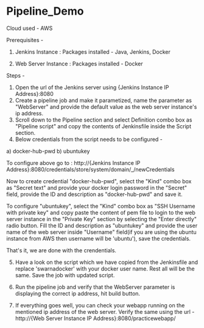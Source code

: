 # Pipeline_Demo
Cloud used - AWS

Prerequisites - 
1. Jenkins Instance : 
Packages installed - Java, Jenkins, Docker

2. Web Server Instance :
Packages installed - Docker  

 Steps - 

1. Open the url of the Jenkins server using {Jenkins Instance IP Address}:8080
2. Create a pipeline job and make it parametized, name the parameter as "WebServer" and provide the default value as the web server instance's ip address.
3. Scroll down to the Pipeline section and select Definition combo box as "Pipeline script"
and copy the contents of Jenkinsfile inside the Script section.
4. Below credentials from the script needs to be configured -  

a) docker-hub-pwd
b) ubuntukey

To configure above go to : http://{Jenkins Instance IP Address}:8080/credentials/store/system/domain/_/newCredentials

Now to create credential "docker-hub-pwd", select the "Kind" combo box as "Secret text" and provide your docker login password in the "Secret" field, provide the ID and description as "docker-hub-pwd" and save it.

To configure "ubuntukey", select the "Kind" combo box as "SSH Username with private key" and copy paste the content of pem file to login to the web server instance in the "Private Key" section by selecting the "Enter directly" radio button. Fill the ID and description as "ubuntukey" and provide the user name of the web server inside "Username" field(if you are using the ubuntu instance from AWS then username will be 'ubuntu'), save the credentials. 

That's it, we are done with the crendentials.

5. Have a look on the script which we have copied from the Jenkinsfile and replace 'swarnadocker' with your docker user name. Rest all will be the same. Save the job with updated script.

6. Run the pipeline job and verify that the WebServer parameter is displaying the correct ip address, hit build button.

7. If everything goes well, you can check your webapp running on the mentioned ip address of the web server. Verify the same using the url - http://{Web Server Instance IP Address}:8080/practicewebapp/

